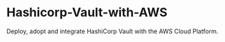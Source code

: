 # Hashicorp-Vault-with-AWS
Deploy, adopt and integrate HashiCorp Vault with the AWS Cloud Platform.
